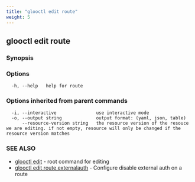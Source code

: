 ```yaml
---
title: "glooctl edit route"
weight: 5
---
```

## glooctl edit route



### Synopsis



### Options

```
  -h, --help   help for route
```

### Options inherited from parent commands

```
  -i, --interactive               use interactive mode
  -o, --output string             output format: (yaml, json, table)
      --resource-version string   the resource version of the resouce we are editing. if not empty, resource will only be changed if the resource version matches
```

### SEE ALSO

* [glooctl edit](../glooctl_edit)	 - root command for editing
* [glooctl edit route externalauth](../glooctl_edit_route_externalauth)	 - Configure disable external auth on a route

